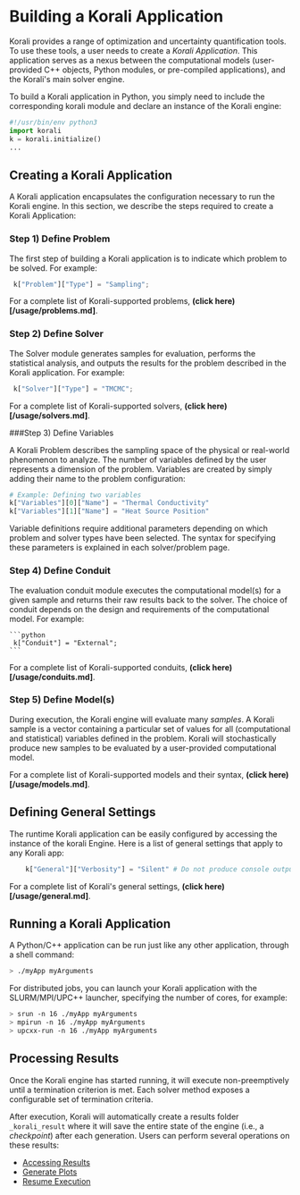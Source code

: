 # Building a Korali Application

Korali provides a range of optimization and uncertainty quantification tools. To use these tools, a user needs to create a *Korali Application*. This application serves as a nexus between the computational models (user-provided C++ objects, Python modules, or pre-compiled applications), and the Korali's main solver engine.

To build a Korali application in Python, you simply need to include the corresponding korali module and declare an instance of the Korali engine:

```python
#!/usr/bin/env python3
import korali
k = korali.initialize()
...
```

## Creating a Korali Application

A Korali application encapsulates the configuration necessary to run the Korali engine. In this section, we describe the steps required to create a Korali Application:

### Step 1) Define Problem

The first step of building a Korali application is to indicate which problem to be solved. For example: 

  ```python
   k["Problem"]["Type"] = "Sampling";
  ```

For a complete list of Korali-supported problems, **(click here)[/usage/problems.md]**.

### Step 2) Define Solver

The Solver module generates samples for evaluation, performs the statistical analysis, and outputs the results for the problem described in the Korali application. For example: 

  ```python
   k["Solver"]["Type"] = "TMCMC";
  ```

For a complete list of Korali-supported solvers, **(click here)[/usage/solvers.md]**.

###Step 3) Define Variables

A Korali Problem describes the sampling space of the physical or real-world phenomenon to analyze. The number of variables defined by the user represents a dimension of the problem. Variables are created by simply adding their name to the problem configuration:

```python
# Example: Defining two variables
k["Variables"][0]["Name"] = "Thermal Conductivity"
k["Variables"][1]["Name"] = "Heat Source Position"
```

Variable definitions require additional parameters depending on which problem and solver types have been selected. The syntax for specifying these parameters is explained in each solver/problem page.

### Step 4) Define Conduit

The evaluation conduit module executes the computational model(s) for a given sample and returns their raw results back to the solver. The choice of conduit depends on the design and requirements of the computational model. For example:

	```python
	 k["Conduit"] = "External";
	```
For a complete list of Korali-supported conduits, **(click here)[/usage/conduits.md]**.

### Step 5) Define Model(s)

During execution, the Korali engine will evaluate many *samples*. A Korali sample is a vector containing a particular set of values for all (computational and statistical) variables defined in the problem. Korali will stochastically produce new samples to be evaluated by a user-provided computational model.

For a complete list of Korali-supported models and their syntax, **(click here)[/usage/models.md]**.

## Defining General Settings

The runtime Korali application can be easily configured by accessing the instance of the korali Engine. Here is a list of general settings that apply to any Korali app:

  ```python
      k["General"]["Verbosity"] = "Silent" # Do not produce console output.
  ```
  
For a complete list of Korali's general settings, **(click here)[/usage/general.md]**.

## Running a Korali Application

A Python/C++ application can be run just like any other application, through a shell command:

```bash
> ./myApp myArguments
```

For distributed jobs, you can launch your Korali application with the SLURM/MPI/UPC++ launcher, specifying the number of cores, for example:

```bash
> srun -n 16 ./myApp myArguments
> mpirun -n 16 ./myApp myArguments
> upcxx-run -n 16 ./myApp myArguments
```

## Processing Results

Once the Korali engine has started running, it will execute non-preemptively until a termination criterion is met. Each solver method exposes a configurable set of termination criteria.

After execution, Korali will automatically create a results folder ```_korali_result``` where it will save the entire state of the engine (i.e., a *checkpoint*) after each generation. Users can perform several operations on these results:

- [Accessing Results](../results/#accessing-results)
- [Generate Plots](../results/#generate-plots)
- [Resume Execution](../results/#resume-execution)
